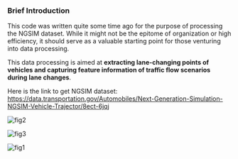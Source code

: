 ### Brief Introduction

This code was written quite some time ago for the purpose of processing the NGSIM dataset. While it might not be the epitome of organization or high efficiency, it should serve as a valuable starting point for those venturing into data processing.

This data processing is aimed at **extracting lane-changing points of vehicles and capturing feature information of traffic flow scenarios during lane changes**.

Here is the link to get NGSIM dataset: https://data.transportation.gov/Automobiles/Next-Generation-Simulation-NGSIM-Vehicle-Trajector/8ect-6jqj



![fig2](D:\NGSIM\upload\fig\fig2.png)



![fig3](D:\NGSIM\upload\fig\fig3.png)



![fig1](D:\NGSIM\upload\fig\fig1.png)